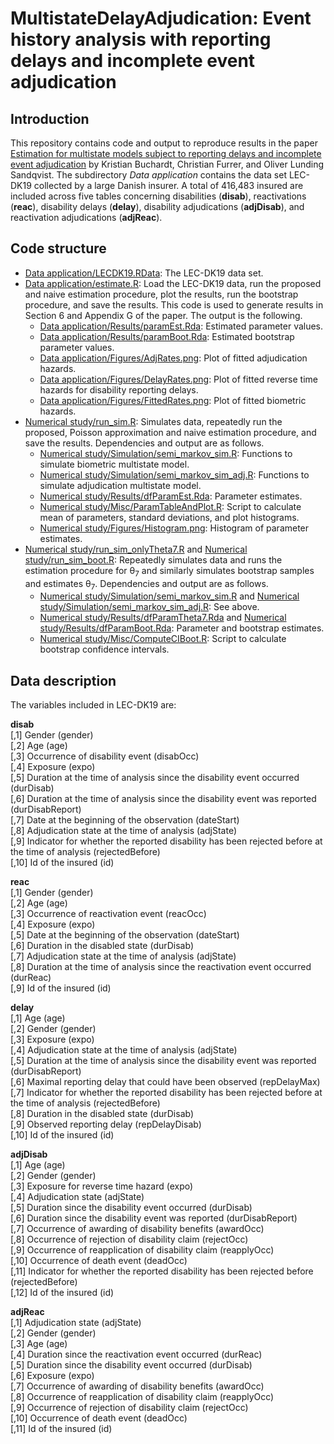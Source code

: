 # MultistateDelayAdjudication: Event history analysis with reporting delays and incomplete event adjudication

## Introduction
This repository contains code and output to reproduce results in the paper [Estimation for multistate models subject to reporting delays
and incomplete event adjudication]() by Kristian Buchardt, Christian Furrer, and Oliver Lunding Sandqvist. The subdirectory *Data application* contains the data set LEC-DK19 collected by a large Danish insurer. A total of 416,483 insured are included across five tables concerning disabilities (**disab**), reactivations (**reac**), disability delays (**delay**), disability adjudications (**adjDisab**), and reactivation adjudications (**adjReac**). 

## Code structure

* [Data application/LECDK19.RData](<Data application/LECDK19.RData>): The LEC-DK19 data set.
* [Data application/estimate.R](<Data application/estimate.R>): Load the LEC-DK19 data, run the proposed and naive estimation procedure, plot the results, run the bootstrap procedure, and save the results. This code is used to generate results in Section 6 and Appendix G of the paper. The output is the following.
    * [Data application/Results/paramEst.Rda](<Data application/Results/paramEst.Rda>): Estimated parameter values.
    * [Data application/Results/paramBoot.Rda](<Data application/Results/paramBoot.Rda>): Estimated bootstrap parameter values.
    * [Data application/Figures/AdjRates.png](<Data application/Figures/AdjRates.png>): Plot of fitted adjudication hazards.
    * [Data application/Figures/DelayRates.png](<Data application/Figures/DelayRates.png>): Plot of fitted reverse time hazards for disability reporting delays.
    * [Data application/Figures/FittedRates.png](<Data application/Figures/FittedRates.png>): Plot of fitted biometric hazards.
* [Numerical study/run_sim.R](<Numerical study/run_sim.R>): Simulates data, repeatedly run the proposed, Poisson approximation and naive estimation procedure, and save the results. Dependencies and output are as follows.
    * [Numerical study/Simulation/semi_markov_sim.R](<Numerical study/Simulation/semi_markov_sim.R>): Functions to simulate biometric multistate model.
    * [Numerical study/Simulation/semi_markov_sim_adj.R](<Numerical study/Simulation/semi_markov_sim_adj.R>): Functions to simulate adjudication multistate model.
    * [Numerical study/Results/dfParamEst.Rda](<Numerical study/Results/dfParamEst.Rda>): Parameter estimates.
    * [Numerical study/Misc/ParamTableAndPlot.R](<Numerical study/Misc/ParamTableAndPlot.R>): Script to calculate mean of parameters, standard deviations, and plot histograms.
    * [Numerical study/Figures/Histogram.png](<Numerical study/Figures/Histogram.png>): Histogram of parameter estimates.
* [Numerical study/run_sim_onlyTheta7.R](<Numerical study/run_sim_onlyTheta7.R>) and [Numerical study/run_sim_boot.R](<Numerical study/run_sim_boot.R>): Repeatedly simulates data and runs the estimation procedure for θ<sub>7</sub> and similarly simulates bootstrap samples and estimates θ<sub>7</sub>. Dependencies and output are as follows.
    * [Numerical study/Simulation/semi_markov_sim.R](<Numerical study/Simulation/semi_markov_sim.R>) and [Numerical study/Simulation/semi_markov_sim_adj.R](<Numerical study/Simulation/semi_markov_sim_adj.R>): See above.
    * [Numerical study/Results/dfParamTheta7.Rda](<Numerical study/Results/dfParamTheta7.Rda>) and [Numerical study/Results/dfParamBoot.Rda](<Numerical study/Results/dfParamBoot.Rda>): Parameter and bootstrap estimates.
    * [Numerical study/Misc/ComputeCIBoot.R](<Numerical study/Misc/ComputeCIBoot.R>): Script to calculate bootstrap confidence intervals.

## Data description

The variables included in LEC-DK19 are:

**disab**   
[,1] Gender (gender)  
[,2] Age (age)  
[,3] Occurrence of disability event (disabOcc)  
[,4] Exposure (expo)  
[,5] Duration at the time of analysis since the disability event occurred (durDisab)  
[,6] Duration at the time of analysis since the disability event was reported (durDisabReport)  
[,7] Date at the beginning of the observation (dateStart)  
[,8] Adjudication state at the time of analysis (adjState)  
[,9] Indicator for whether the reported disability has been rejected before at the time of analysis (rejectedBefore)  
[,10] Id of the insured (id)  

**reac**  
[,1] Gender (gender)  
[,2] Age (age)  
[,3] Occurrence of reactivation event (reacOcc)  
[,4] Exposure (expo)  
[,5] Date at the beginning of the observation (dateStart)  
[,6] Duration in the disabled state (durDisab)  
[,7] Adjudication state at the time of analysis (adjState)  
[,8] Duration at the time of analysis since the reactivation event occurred (durReac)    
[,9] Id of the insured (id)  

**delay**  
[,1] Age (age)  
[,2] Gender (gender)  
[,3] Exposure (expo)  
[,4] Adjudication state at the time of analysis (adjState)  
[,5] Duration at the time of analysis since the disability event was reported (durDisabReport)   
[,6] Maximal reporting delay that could have been observed (repDelayMax)  
[,7] Indicator for whether the reported disability has been rejected before at the time of analysis (rejectedBefore)  
[,8] Duration in the disabled state (durDisab)  
[,9] Observed reporting delay (repDelayDisab)  
[,10] Id of the insured (id)  

**adjDisab**  
[,1] Age (age)  
[,2] Gender (gender)  
[,3] Exposure for reverse time hazard (expo)  
[,4] Adjudication state (adjState)  
[,5] Duration since the disability event occurred (durDisab)  
[,6] Duration since the disability event was reported (durDisabReport)  
[,7] Occurrence of awarding of disability benefits (awardOcc)   
[,8] Occurrence of rejection of disability claim (rejectOcc)   
[,9] Occurrence of reapplication of disability claim (reapplyOcc)   
[,10] Occurrence of death event (deadOcc)  
[,11]  Indicator for whether the reported disability has been rejected before (rejectedBefore)   
[,12] Id of the insured (id)  

**adjReac**  
[,1] Adjudication state (adjState)  
[,2] Gender (gender)   
[,3] Age (age)   
[,4] Duration since the reactivation event occurred (durReac)    
[,5] Duration since the disability event occurred (durDisab)   
[,6] Exposure (expo)  
[,7] Occurrence of awarding of disability benefits (awardOcc)   
[,8] Occurrence of reapplication of disability claim (reapplyOcc)   
[,9] Occurrence of rejection of disability claim (rejectOcc)   
[,10] Occurrence of death event (deadOcc)  
[,11] Id of the insured (id)  
